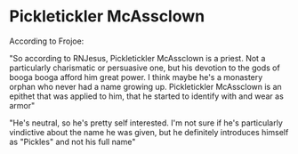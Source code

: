 Pickletickler McAssclown
========================

According to Frojoe:

"So according to RNJesus, Pickletickler McAssclown is a priest.   Not a particularly charismatic or persuasive one, but his devotion to the gods of booga booga afford him great power.   I think maybe he's a monastery orphan who never had a name growing up.   Pickletickler McAssclown is an epithet that was applied to him, that he started to identify with and wear as armor"

"He's neutral, so he's pretty self interested.   I'm not sure if he's particularly vindictive about the name he was given, but he definitely introduces himself as "Pickles" and not his full name"
